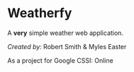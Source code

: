 # Weatherfy
A **very** simple weather web application.

*Created by:*
    Robert Smith & Myles Easter

As a project for Google CSSI: Online